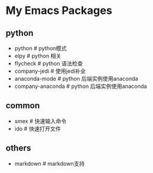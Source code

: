 # My Emacs Packages

## python
* python		# python模式
* elpy			# python 相关
* flycheck		# python 语法检查
* company-jedi		# 使用jedi补全
* anaconda-mode 	# python 后端实例使用anaconda
* company-anaconda 	# python 后端实例使用anaconda

## common
* smex           # 快速输入命令
* ido 		 # 快速打开文件


## others
* markdown	# markdown支持